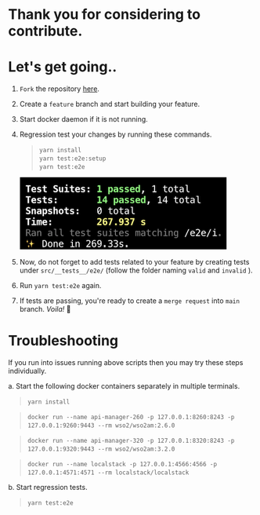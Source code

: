 # Thank you for considering to contribute.
# Let's get going..

1. `Fork` the repository [here](https://github.com/ramgrandhi/serverless-wso2-apim/fork).

2. Create a `feature` branch and start building your feature.

3. Start docker daemon if it is not running.

4. Regression test your changes by running these commands.  

    > `yarn install`  
    > `yarn test:e2e:setup`  
    > `yarn test:e2e`  
  
    ![img](./assets/e2e-tests-ok.png)

5. Now, do not forget to add tests related to your feature by creating tests under `src/__tests__/e2e/` (follow the folder naming `valid` and `invalid` ). 

6. Run `yarn test:e2e` again. 

7. If tests are passing, you're ready to create a `merge request` into `main` branch. _Voila!_ 🚀

# Troubleshooting
If you run into issues running above scripts then you may try these steps individually.

a. Start the following docker containers separately in multiple terminals.

> `yarn install`  

> `docker run --name api-manager-260 -p 127.0.0.1:8260:8243 -p 127.0.0.1:9260:9443 --rm wso2/wso2am:2.6.0`

> `docker run --name api-manager-320 -p 127.0.0.1:8320:8243 -p 127.0.0.1:9320:9443 --rm wso2/wso2am:3.2.0`

> `docker run --name localstack -p 127.0.0.1:4566:4566 -p 127.0.0.1:4571:4571 --rm localstack/localstack`

b. Start regression tests.
    
> `yarn test:e2e`

